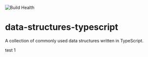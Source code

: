 ![Build Health](https://github.com/mpaauw/data-structures-typescript/actions/workflows/build-and-test.yml/badge.svg)

# data-structures-typescript

A collection of commonly used data structures written in TypeScript.

test 1
